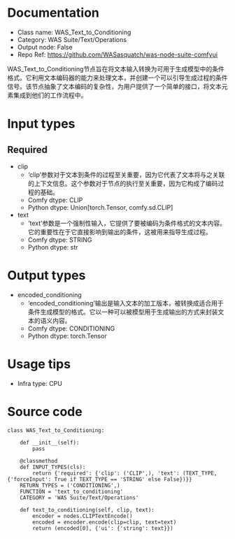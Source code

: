 # Documentation
- Class name: WAS_Text_to_Conditioning
- Category: WAS Suite/Text/Operations
- Output node: False
- Repo Ref: https://github.com/WASasquatch/was-node-suite-comfyui

WAS_Text_to_Conditioning节点旨在将文本输入转换为可用于生成模型中的条件格式。它利用文本编码器的能力来处理文本，并创建一个可以引导生成过程的条件信号。该节点抽象了文本编码的复杂性，为用户提供了一个简单的接口，将文本元素集成到他们的工作流程中。

# Input types
## Required
- clip
    - ‘clip’参数对于文本到条件的过程至关重要，因为它代表了文本将与之关联的上下文信息。这个参数对于节点的执行至关重要，因为它构成了编码过程的基础。
    - Comfy dtype: CLIP
    - Python dtype: Union[torch.Tensor, comfy.sd.CLIP]
- text
    - ‘text’参数是一个强制性输入，它提供了要被编码为条件格式的文本内容。它的重要性在于它直接影响到输出的条件，这被用来指导生成过程。
    - Comfy dtype: STRING
    - Python dtype: str

# Output types
- encoded_conditioning
    - ‘encoded_conditioning’输出是输入文本的加工版本，被转换成适合用于条件生成模型的格式。它以一种可以被模型用于生成输出的方式来封装文本的语义内容。
    - Comfy dtype: CONDITIONING
    - Python dtype: torch.Tensor

# Usage tips
- Infra type: CPU

# Source code
```
class WAS_Text_to_Conditioning:

    def __init__(self):
        pass

    @classmethod
    def INPUT_TYPES(cls):
        return {'required': {'clip': ('CLIP',), 'text': (TEXT_TYPE, {'forceInput': True if TEXT_TYPE == 'STRING' else False})}}
    RETURN_TYPES = ('CONDITIONING',)
    FUNCTION = 'text_to_conditioning'
    CATEGORY = 'WAS Suite/Text/Operations'

    def text_to_conditioning(self, clip, text):
        encoder = nodes.CLIPTextEncode()
        encoded = encoder.encode(clip=clip, text=text)
        return (encoded[0], {'ui': {'string': text}})
```